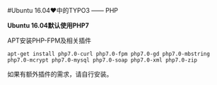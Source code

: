 #Ubuntu 16.04♥中的TYPO3 —— PHP

**Ubuntu 16.04默认使用PHP7**

APT安装PHP-FPM及相关插件

	apt-get install php7.0-curl php7.0-fpm php7.0-gd php7.0-mbstring php7.0-mcrypt php7.0-mysql php7.0-soap php7.0-xml php7.0-zip

如果有额外插件的需求，请自行安装。